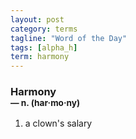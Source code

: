 ```yaml
---
layout: post
category: terms
tagline: "Word of the Day"
tags: [alpha_h]
term: harmony
---
```


<h3>Harmony<br/> <small>&mdash; n. (har<span>&middot;</span>mo<span>&middot;</span>ny)</small></h3>
<p><ol>
<li>a clown's salary</li>
</ol></p>
